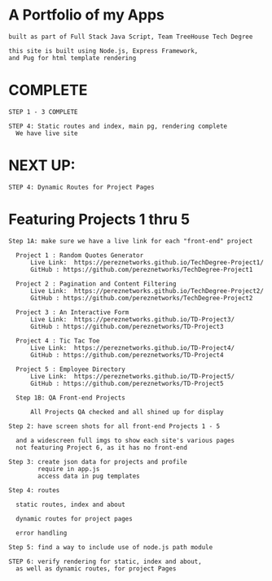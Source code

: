 # A Portfolio of my Apps

    built as part of Full Stack Java Script, Team TreeHouse Tech Degree  

    this site is built using Node.js, Express Framework,
    and Pug for html template rendering

# COMPLETE

    STEP 1 - 3 COMPLETE

    STEP 4: Static routes and index, main pg, rendering complete
      We have live site

# NEXT UP:

    STEP 4: Dynamic Routes for Project Pages


# Featuring Projects 1 thru 5

    Step 1A: make sure we have a live link for each "front-end" project

      Project 1 : Random Quotes Generator
          Live Link:  https://pereznetworks.github.io/TechDegree-Project1/
          GitHub : https://github.com/pereznetworks/TechDegree-Project1

      Project 2 : Pagination and Content Filtering
          Live Link:  https://pereznetworks.github.io/TechDegree-Project2/
          GitHub : https://github.com/pereznetworks/TechDegree-Project2

      Project 3 : An Interactive Form
          Live Link:  https://pereznetworks.github.io/TD-Project3/
          GitHub : https://github.com/pereznetworks/TD-Project3

      Project 4 : Tic Tac Toe
          Live Link:  https://pereznetworks.github.io/TD-Project4/
          GitHub : https://github.com/pereznetworks/TD-Project4

      Project 5 : Employee Directory
          Live Link:  https://pereznetworks.github.io/TD-Project5/
          GitHub : https://github.com/pereznetworks/TD-Project5

      Step 1B: QA Front-end Projects

          All Projects QA checked and all shined up for display

    Step 2: have screen shots for all front-end Projects 1 - 5

      and a widescreen full imgs to show each site's various pages
      not featuring Project 6, as it has no front-end

    Step 3: create json data for projects and profile
            require in app.js
            access data in pug templates

    Step 4: routes

      static routes, index and about

      dynamic routes for project pages

      error handling

    Step 5: find a way to include use of node.js path module

    STEP 6: verify rendering for static, index and about,
      as well as dynamic routes, for project Pages
